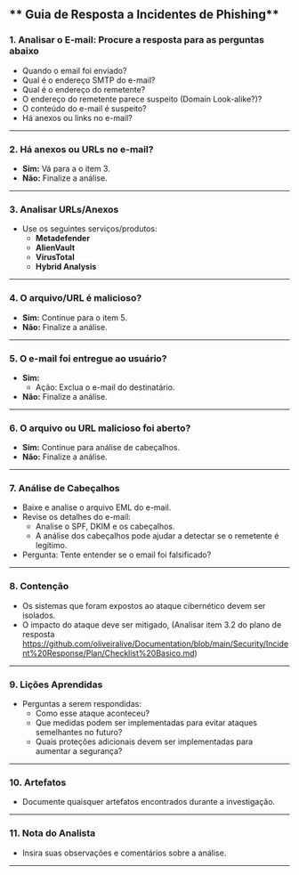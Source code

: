 ## ** Guia de Resposta a Incidentes de Phishing**

### **1. Analisar o E-mail: Procure a resposta para as perguntas abaixo**
- Quando o email foi enviado?
- Qual é o endereço SMTP do e-mail?
- Qual é o endereço do remetente?
- O endereço do remetente parece suspeito (Domain Look-alike?)?
- O conteúdo do e-mail é suspeito?
- Há anexos ou links no e-mail?

---

### **2. Há anexos ou URLs no e-mail?**
- **Sim:** Vá para a o item 3.
- **Não:** Finalize a análise.

---

### **3. Analisar URLs/Anexos**
- Use os seguintes serviços/produtos:
  - **Metadefender**
  - **AlienVault**
  - **VirusTotal**
  - **Hybrid Analysis**

---

### **4. O arquivo/URL é malicioso?**
- **Sim:** Continue para o item 5.
- **Não:** Finalize a análise.

---

### **5. O e-mail foi entregue ao usuário?**
- **Sim:** 
  - Ação: Exclua o e-mail do destinatário.
- **Não:** Finalize a análise.

---

### **6. O arquivo ou URL malicioso foi aberto?**
- **Sim:** Continue para análise de cabeçalhos.
- **Não:** Finalize a análise.

---

### **7. Análise de Cabeçalhos**
- Baixe e analise o arquivo EML do e-mail.
- Revise os detalhes do e-mail:
  - Analise o SPF, DKIM e os cabeçalhos.
  - A análise dos cabeçalhos pode ajudar a detectar se o remetente é legítimo.
- Pergunta: Tente entender se o email foi falsificado?  

---

### **8. Contenção**
- Os sistemas que foram expostos ao ataque cibernético devem ser isolados.
- O impacto do ataque deve ser mitigado, (Analisar item 3.2 do plano de resposta https://github.com/oliveiralive/Documentation/blob/main/Security/Incident%20Response/Plan/Checklist%20Basico.md)

---

### **9. Lições Aprendidas**
- Perguntas a serem respondidas:
  - Como esse ataque aconteceu?
  - Que medidas podem ser implementadas para evitar ataques semelhantes no futuro?
  - Quais proteções adicionais devem ser implementadas para aumentar a segurança?

---

### **10. Artefatos**
- Documente quaisquer artefatos encontrados durante a investigação.

---

### **11. Nota do Analista**
- Insira suas observações e comentários sobre a análise.

---
